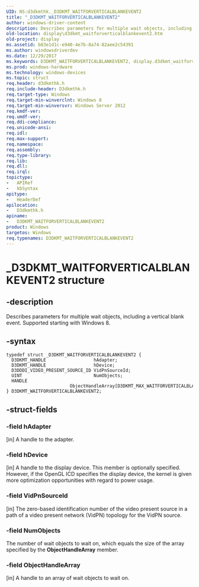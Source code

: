 ```yaml
---
UID: NS:d3dkmthk._D3DKMT_WAITFORVERTICALBLANKEVENT2
title: "_D3DKMT_WAITFORVERTICALBLANKEVENT2"
author: windows-driver-content
description: Describes parameters for multiple wait objects, including a vertical blank event. Supported starting with Windows 8.
old-location: display\d3dkmt_waitforverticalblankevent2.htm
old-project: display
ms.assetid: b83e1d1c-e940-4e7b-8a74-82aee2c54391
ms.author: windowsdriverdev
ms.date: 12/29/2017
ms.keywords: D3DKMT_WAITFORVERTICALBLANKEVENT2, display.d3dkmt_waitforverticalblankevent2, _D3DKMT_WAITFORVERTICALBLANKEVENT2, D3DKMT_WAITFORVERTICALBLANKEVENT2 structure [Display Devices], d3dkmthk/D3DKMT_WAITFORVERTICALBLANKEVENT2
ms.prod: windows-hardware
ms.technology: windows-devices
ms.topic: struct
req.header: d3dkmthk.h
req.include-header: D3dkmthk.h
req.target-type: Windows
req.target-min-winverclnt: Windows 8
req.target-min-winversvr: Windows Server 2012
req.kmdf-ver: 
req.umdf-ver: 
req.ddi-compliance: 
req.unicode-ansi: 
req.idl: 
req.max-support: 
req.namespace: 
req.assembly: 
req.type-library: 
req.lib: 
req.dll: 
req.irql: 
topictype:
-	APIRef
-	kbSyntax
apitype:
-	HeaderDef
apilocation:
-	D3dkmthk.h
apiname:
-	D3DKMT_WAITFORVERTICALBLANKEVENT2
product: Windows
targetos: Windows
req.typenames: D3DKMT_WAITFORVERTICALBLANKEVENT2
---
```


# _D3DKMT_WAITFORVERTICALBLANKEVENT2 structure


## -description


Describes parameters for multiple wait objects, including a vertical blank event. Supported starting with Windows 8.


## -syntax


````
typedef struct _D3DKMT_WAITFORVERTICALBLANKEVENT2 {
  D3DKMT_HANDLE                  hAdapter;
  D3DKMT_HANDLE                  hDevice;
  D3DDDI_VIDEO_PRESENT_SOURCE_ID VidPnSourceId;
  UINT                           NumObjects;
  HANDLE                         ObjectHandleArray[D3DKMT_MAX_WAITFORVERTICALBLANK_OBJECTS];
} D3DKMT_WAITFORVERTICALBLANKEVENT2;
````


## -struct-fields




### -field hAdapter

[in] A handle to the adapter.


### -field hDevice

[in] A handle to the display device. This member is optionally specified. However, if the OpenGL ICD specifies the display device, the kernel is given more optimization opportunities with regard to power usage.


### -field VidPnSourceId

[in] The zero-based identification number of the video present source in a path of a video present network (VidPN) topology for the VidPN source.


### -field NumObjects

The number of wait objects to wait on, which equals the size of the array specified by the <b>ObjectHandleArray</b> member.


### -field ObjectHandleArray

[in] A handle to an array of wait objects to wait on.

